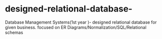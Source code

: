# designed-relational-database-
Database Management Systems(1st year )- designed relational database for given business. focused on ER Diagrams/Normalization/SQL/Relational schemas 
